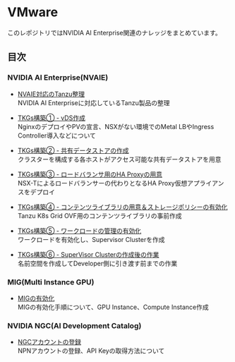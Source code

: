 # VMware
このレポジトリではNVIDIA AI Enterprise関連のナレッジをまとめています。

## 目次
### NVIDIA AI Enterprise(NVAIE)
- [NVAIE対応のTanzu整理](instruction)  
  NVIDIA AI Enterpriseに対応しているTanzu製品の整理

- [TKGs構築① - vDS作成](installation01)  
NginxのデプロイやPVの宣言、NSXがない環境でのMetal LBやIngress Controller導入などについて

- [TKGs構築② - 共有データストアの作成](installation02)<br>
クラスターを構成する各ホストがアクセス可能な共有データストアを用意

- [TKGs構築③ - ロードバランサ用のHA Proxyの用意](installation03)<br>
NSX-Tによるロードバランサーの代わりとなるHA Proxy仮想アプライアンスをデプロイ

- [TKGs構築④ - コンテンツライブラリの用意＆ストレージポリシーの有効化](installation04)<br>
Tanzu K8s Grid OVF用のコンテンツライブラリの事前作成

- [TKGs構築⑤ - ワークロードの管理の有効化](installation05)<br>
ワークロードを有効化し、Supervisor Clusterを作成

- [TKGs構築⑥ - SuperVisor Clusterの作成後の作業](installation06)<br>
名前空間を作成してDeveloper側に引き渡す前までの作業

### MIG(Multi Instance GPU)
- [MIGの有効化](mig-enabled)  
  MIGの有効化手順について、GPU Instance、Compute Instance作成

### NVIDIA NGC(AI Development Catalog)
- [NGCアカウントの登録](ngc-register)  
  NPNアカウントの登録、API Keyの取得方法について
